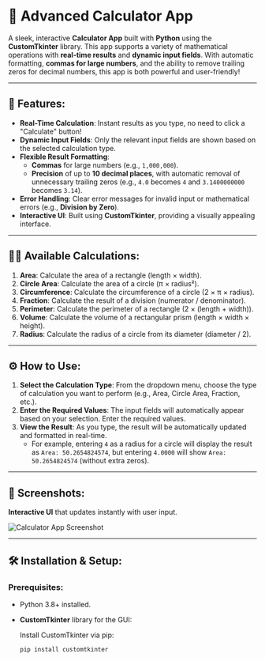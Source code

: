 # 🧮 **Advanced Calculator App**

A sleek, interactive **Calculator App** built with **Python** using the **CustomTkinter** library. This app supports a variety of mathematical operations with **real-time results** and **dynamic input fields**. With automatic formatting, **commas for large numbers**, and the ability to remove trailing zeros for decimal numbers, this app is both powerful and user-friendly!

---

## 📐 **Features**:
- **Real-Time Calculation**: Instant results as you type, no need to click a "Calculate" button!
- **Dynamic Input Fields**: Only the relevant input fields are shown based on the selected calculation type.
- **Flexible Result Formatting**: 
  - **Commas** for large numbers (e.g., `1,000,000`).
  - **Precision** of up to **10 decimal places**, with automatic removal of unnecessary trailing zeros (e.g., `4.0` becomes `4` and `3.1400000000` becomes `3.14`).
- **Error Handling**: Clear error messages for invalid input or mathematical errors (e.g., **Division by Zero**).
- **Interactive UI**: Built using **CustomTkinter**, providing a visually appealing interface.

---

## 🧑‍💻 **Available Calculations**:
1. **Area**: Calculate the area of a rectangle (length × width).
2. **Circle Area**: Calculate the area of a circle (π × radius²).
3. **Circumference**: Calculate the circumference of a circle (2 × π × radius).
4. **Fraction**: Calculate the result of a division (numerator / denominator).
5. **Perimeter**: Calculate the perimeter of a rectangle (2 × (length + width)).
6. **Volume**: Calculate the volume of a rectangular prism (length × width × height).
7. **Radius**: Calculate the radius of a circle from its diameter (diameter / 2).

---

## ⚙️ **How to Use**:

1. **Select the Calculation Type**: From the dropdown menu, choose the type of calculation you want to perform (e.g., Area, Circle Area, Fraction, etc.).
2. **Enter the Required Values**: The input fields will automatically appear based on your selection. Enter the required values.
3. **View the Result**: As you type, the result will be automatically updated and formatted in real-time.
   - For example, entering `4` as a radius for a circle will display the result as `Area: 50.2654824574`, but entering `4.0000` will show `Area: 50.2654824574` (without extra zeros).

---

## 📸 **Screenshots**:

**Interactive UI** that updates instantly with user input.

![Calculator App Screenshot](assets/calculator_screenshot.png)

---

## 🛠 **Installation & Setup**:

### Prerequisites:
- Python 3.8+ installed.
- **CustomTkinter** library for the GUI:
  
  Install CustomTkinter via pip:

  ```bash
  pip install customtkinter
